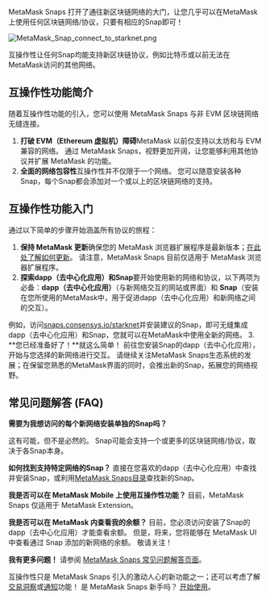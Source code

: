 MetaMask Snaps 打开了通往新区块链网络的大门，让您几乎可以在MetaMask上使用任何区块链网络/协议，只要有相应的Snap即可！


![MetaMask_Snap_connect_to_starknet.png](https://support.metamask.io/hc/article_attachments/18407531081371)


互操作性让任何Snap均能支持新区块链协议，例如比特币或以前无法在MetaMask访问的其他网络。


互操作性功能简介
--------


随着互操作性功能的引入，您可以使用 MetaMask Snaps 与非 EVM 区块链网络无缝连接。


1. **打破 EVM（Ethereum 虚拟机）障碍**MetaMask 以前仅支持以太坊和与 EVM 兼容的网络。 通过 MetaMask Snaps，视野更加开阔，让您能够利用其他协议并扩展 MetaMask 的功能。
2. **全面的网络包容性**互操作性并不仅限于一个网络。 您可以随意安装各种Snap，每个Snap都会添加对一个或以上的区块链网络的支持。


互操作性功能入门
--------


通过以下简单的步骤开始涵盖所有协议的旅程：


1. **保持 MetaMask 更新**确保您的 MetaMask 浏览器扩展程序是最新版本；[在此处了解如何更新](https://support.metamask.io/hc/en-us/articles/360060268452-How-to-update-the-version-of-MetaMask)。 请注意，MetaMask Snaps 目前仅适用于 MetaMask 浏览器扩展程序。
2. **探索dapp（去中心化应用）和Snap**要开始使用新的网络和协议，以下两项为必备：**dapp（去中心化应用）**（与新网络交互的网站或界面）和 **Snap**（安装在您所使用的MetaMask中，用于促进dapp（去中心化应用）和新网络之间的交互）。  
  


例如，访问[snaps.consensys.io/starknet](http://snaps.consensys.io/starknet?utm_source=metamaskSupport&utm_medium=knowledge-base&utm_campaign=2023_Sep_snaps-launch_content_interoperability)并安装建议的Snap，即可无缝集成dapp（去中心化应用）和Snap，您就可以在MetaMask中使用全新的网络。
3. **您已经准备好了！**就这么简单！ 前往您安装Snap的dapp（去中心化应用），开始与您选择的新网络进行交互。 请继续关注MetaMask Snaps生态系统的发展；在保留您熟悉的MetaMask界面的同时，会推出新的Snap，拓展您的网络视野。


常见问题解答 (FAQ)
------------




**需要为我想访问的每个新网络安装单独的Snap吗？**

这有可能，但不是必然的。 Snap可能会支持一个或更多的区块链网络/协议，取决于各Snap本身。





**如何找到支持特定网络的Snap？**
直接在您喜欢的dapp（去中心化应用）中查找并安装Snap，或利用[MetaMask Snaps目录](https://snaps.metamask.io/?utm_source=metamaskSupport&utm_medium=knowledge-base&utm_campaign=2023_Sep_snaps-launch_content_interoperability)查找新的Snap。


**我是否可以在 MetaMask Mobile 上使用互操作性功能？**
目前，MetaMask Snaps 仅适用于 MetaMask Extension。


**我是否可以在 MetaMask 内查看我的余额？**
目前，您必须访问安装了Snap的dapp（去中心化应用）才能查看余额。 但是，将来，您将能够在 MetaMask UI 中查看通过 Snap 添加的新网络的余额。 敬请关注！


**我有更多问题！**
请参阅 [MetaMask Snaps 常见问题解答页面](https://support.metamask.io/hc/en-us/articles/18245938714395)。


互操作性只是 MetaMask Snaps 引入的激动人心的新功能之一；还可以考虑了解[交易洞察](https://support.metamask.io/hc/en-us/articles/18377011111579)或[通知](https://support.metamask.io/hc/en-us/articles/18376956006171)功能！ 是 MetaMask Snaps 新手吗？ [开始使用](https://support.metamask.io/hc/en-us/articles/18377120661019)。

